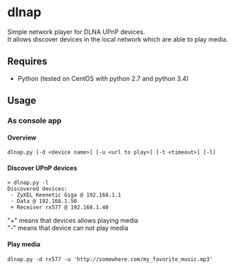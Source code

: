 # dlnap
Simple network player for DLNA UPnP devices.  
It allows discover devices in the local network which are able to play media.

## Requires
 * Python (tested on CentOS with python 2.7 and python 3.4)
 
## Usage
### As console app
#### Overview
```
dlnap.py [-d <device name>] [-u <url to play>] [-t <timeout>] [-l]
```
#### Discover UPnP devices
```
> dlnap.py -l
Discovered devices:
 - ZyXEL Keenetic Giga @ 192.168.1.1
 - Data @ 192.168.1.50
 + Receiver rx577 @ 192.168.1.40
```
"+" means that devices allows playing media  
"-" means that device can not play media

#### Play media
```
dlnap.py -d rx577 -u 'http://somewhere.com/my_favorite_music.mp3'
```
